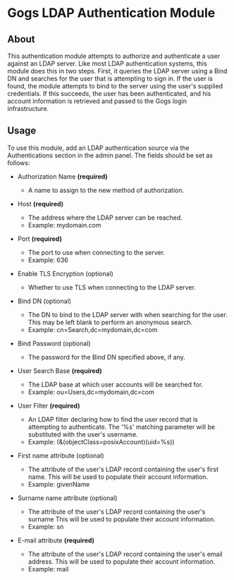 Gogs LDAP Authentication Module
===============================

## About

This authentication module attempts to authorize and authenticate a user
against an LDAP server. Like most LDAP authentication systems, this module does
this in two steps. First, it queries the LDAP server using a Bind DN and
searches for the user that is attempting to sign in. If the user is found, the
module attempts to bind to the server using the user's supplied credentials. If
this succeeds, the user has been authenticated, and his account information is
retrieved and passed to the Gogs login infrastructure.

## Usage

To use this module, add an LDAP authentication source via the Authentications
section in the admin panel. The fields should be set as follows:

* Authorization Name **(required)**
	* A name to assign to the new method of authorization.

* Host **(required)**
	* The address where the LDAP server can be reached.
	* Example: mydomain.com

* Port **(required)**
	* The port to use when connecting to the server.
	* Example: 636

* Enable TLS Encryption (optional)
	* Whether to use TLS when connecting to the LDAP server.

* Bind DN (optional)
	* The DN to bind to the LDAP server with when searching for the user.
	This may be left blank to perform an anonymous search.
	* Example: cn=Search,dc=mydomain,dc=com

* Bind Password (optional)
	* The password for the Bind DN specified above, if any.

* User Search Base **(required)**
	* The LDAP base at which user accounts will be searched for.
	* Example: ou=Users,dc=mydomain,dc=com

* User Filter **(required)**
	* An LDAP filter declaring how to find the user record that is attempting
	to authenticate. The '%s' matching parameter will be substituted with
	the user's username.
	* Example: (&(objectClass=posixAccount)(uid=%s))

* First name attribute (optional)
	* The attribute of the user's LDAP record containing the user's first
	name. This will be used to populate their account information.
	* Example: givenName

* Surname name attribute (optional)
	* The attribute of the user's LDAP record containing the user's surname
	This will be used to populate their account information.
	* Example: sn

* E-mail attribute **(required)**
	* The attribute of the user's LDAP record containing the user's email
	address. This will be used to populate their account information.
	* Example: mail
